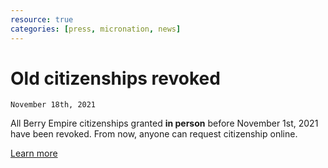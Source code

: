 ```yaml
---
resource: true
categories: [press, micronation, news]
---
```


# Old citizenships revoked
<code>November 18th, 2021</code>

All Berry Empire citizenships granted <strong>in person</strong> before November 1st, 2021 have been revoked.
From now, anyone can request citizenship online.

<a class="thickbutton thick" href="/citizen/"><span>Learn more</span></a>

